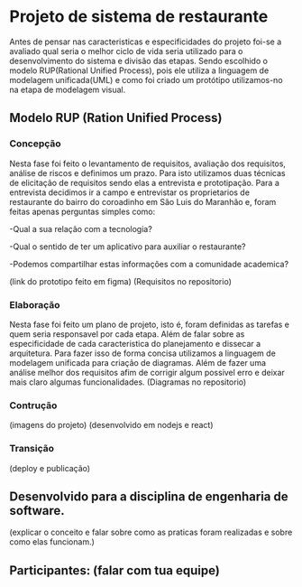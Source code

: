 
# Projeto de sistema de restaurante
Antes de pensar nas caracteristicas e especificidades do projeto foi-se a avaliado qual seria o melhor ciclo de vida seria utilizado para o desenvolvimento do sistema e divisão das etapas. Sendo escolhido o modelo RUP(Rational Unified Process), pois ele utiliza a linguagem de modelagem unificada(UML) e como foi criado um protótipo utilizamos-no na etapa de modelagem visual.

## Modelo RUP (Ration Unified Process)
### Concepção
Nesta fase foi feito o levantamento de requisitos, avaliação dos requisitos, análise de riscos e definimos um prazo. Para isto utilizamos duas técnicas de elicitação de requisitos sendo elas a entrevista e prototipação. Para a entrevista decidimos ir a campo e entrevistar os proprietarios de restaurante do bairro do coroadinho em São Luis do Maranhão e, foram feitas apenas perguntas simples como: 

-Qual a sua relação com a tecnologia?

-Qual o sentido de ter um aplicativo para auxiliar o restaurante?

-Podemos compartilhar estas informações com a comunidade academica?


(link do prototipo feito em figma)
(Requisitos no repositorio)

### Elaboração
Nesta fase foi feito um plano de projeto, isto é, foram definidas as tarefas e quem seria responsavel por cada etapa. Além de falar sobre as especificidade de cada caracteristica do planejamento e dissecar a arquitetura. Para fazer isso de forma concisa utilizamos a linguagem de modelagem unificada para criação de diagramas. Além de fazer uma análise melhor dos requisitos afim de corrigir algum possivel erro e deixar mais claro algumas funcionalidades. 
(Diagramas no repositorio)

### Contrução
(imagens do projeto)
(desenvolvido em nodejs e react)

### Transição
(deploy e publicação)


## Desenvolvido para a disciplina de engenharia de software.
(explicar o conceito e falar sobre como as praticas foram realizadas e sobre como elas funcionam.)

## Participantes: (falar com tua equipe)

